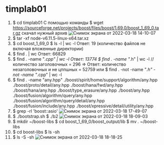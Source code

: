 # timplab01

1. $ cd timplab01
 С помощью команды $ wget https://sourceforge.net/projects/boost/files/boost/1.69.0/boost_1_69_0.tar.gz скачал нужный архив
![Снимок экрана от 2022-03-18 14-10-07](https://user-images.githubusercontent.com/90759633/158992772-79b3fbd3-fe79-4255-a9c6-da81870881ca.png)
2. $ tar -xf node-v6.11.5-linux-x64.tar.xz
3. $ cd boost_1_69_0
 $ ls -l | wc -l
Ответ: 19 (количество файлов не включая вложенные директории)
4. $ find . | wc
Ответ: 66829
5. $ find . -name "*.cpp" | wc -l
Ответ: 13774
$ find . -name "*.h" | wc -l // количество заголовочных = 296
=> Ответ: количество незаголовочных и не цппшных = 52759
или $ find . -not -name "*.h" -not -name "*.cpp" | wc -l
6. $ find . -name "any.hpp"
./boost/spirit/home/support/algorithm/any.hpp
./boost/proto/detail/any.hpp
./boost/hana/fwd/any.hpp
./boost/hana/any.hpp
./boost/type_erasure/any.hpp
./boost/any.hpp
./boost/fusion/algorithm/query/any.hpp
./boost/fusion/algorithm/query/detail/any.hpp
./boost/fusion/include/any.hpp
./boost/xpressive/detail/utility/any.hpp
7. $ grep -rl 'boost::asio'
![Снимок экрана от 2022-03-18 17-49-07](https://user-images.githubusercontent.com/90759633/159025494-20acb792-590c-4155-a260-3c619ebc8a3c.png)
8. $ ./bootstrap.sh
$ ./b2
![Снимок экрана от 2022-03-18 18-09-03](https://user-images.githubusercontent.com/90759633/159029151-1038b9c4-f9c3-4af5-8232-9cf3ee0142c6.png)
9. $ mkdir ~/boost-libs
$ cd boost_1_69_0/boost_output/lib 
$ mv *.* ~/boost-libs
10. $ cd boost-libs
$ ls -sh
11. $ ls -S -sh
![Снимок экрана от 2022-03-18 18-18-25](https://user-images.githubusercontent.com/90759633/159030728-e4258e08-04ed-45e3-b354-1e4353eebc3e.png)
